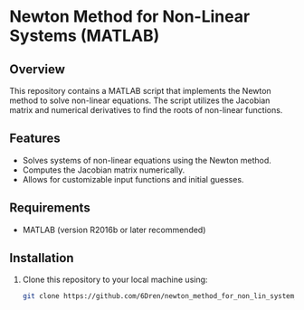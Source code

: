 # Newton Method for Non-Linear Systems (MATLAB)

## Overview

This repository contains a MATLAB script that implements the Newton method to solve non-linear equations. The script utilizes the Jacobian matrix and numerical derivatives to find the roots of non-linear functions.

## Features

- Solves systems of non-linear equations using the Newton method.
- Computes the Jacobian matrix numerically.
- Allows for customizable input functions and initial guesses.

## Requirements

- MATLAB (version R2016b or later recommended)

## Installation

1. Clone this repository to your local machine using:

   ```bash
   git clone https://github.com/6Dren/newton_method_for_non_lin_system_matlab.git
